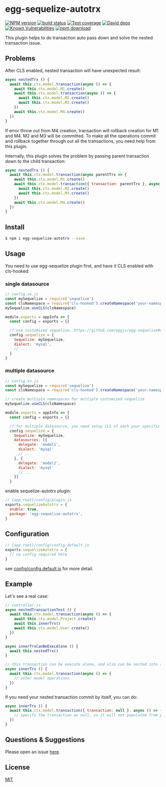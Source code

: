 # egg-sequelize-autotrx

[![NPM version][npm-image]][npm-url]
[![build status][travis-image]][travis-url]
[![Test coverage][codecov-image]][codecov-url]
[![David deps][david-image]][david-url]
[![Known Vulnerabilities][snyk-image]][snyk-url]
[![npm download][download-image]][download-url]

[npm-image]: https://img.shields.io/npm/v/egg-sequelize-autotrx.svg?style=flat-square
[npm-url]: https://npmjs.org/package/egg-sequelize-autotrx
[travis-image]: https://img.shields.io/travis/eggjs/egg-sequelize-autotrx.svg?style=flat-square
[travis-url]: https://travis-ci.org/eggjs/egg-sequelize-autotrx
[codecov-image]: https://img.shields.io/codecov/c/github/eggjs/egg-sequelize-autotrx.svg?style=flat-square
[codecov-url]: https://codecov.io/github/eggjs/egg-sequelize-autotrx?branch=master
[david-image]: https://img.shields.io/david/eggjs/egg-sequelize-autotrx.svg?style=flat-square
[david-url]: https://david-dm.org/eggjs/egg-sequelize-autotrx
[snyk-image]: https://snyk.io/test/npm/egg-sequelize-autotrx/badge.svg?style=flat-square
[snyk-url]: https://snyk.io/test/npm/egg-sequelize-autotrx
[download-image]: https://img.shields.io/npm/dm/egg-sequelize-autotrx.svg?style=flat-square
[download-url]: https://npmjs.org/package/egg-sequelize-autotrx

This plugin helps to do transaction auto pass down and solve the nested transaction issue.

## Problems

After CLS enabled, nested transaction will have unexpected result:

```js
async nestedTrx () {
  await this.ctx.model.transaction(async () => {
    await this.ctx.model.M1.create()
    await this.ctx.model.transaction(async () => {
      await this.ctx.model.M2.create()
      await this.ctx.model.M3.create()
    })
    await this.ctx.model.M4.create()
  })
}
```

If error throw out from M4 creation, transaction will rollback creation for M1 and M4. M2 and M3 will be committed. To make all the operations commit and rollback together through out all the transactions, you need help from this plugin.

Internally, this plugin solves the problem by passing parent transaction down to the child transaction:

```js
async nestedTrx () {
  await this.ctx.model.transaction(async parentTrx => {
    await this.ctx.model.M1.create()
    await this.ctx.model.transaction({ transaction: parentTrx }, async () => {
      await this.ctx.model.M2.create()
      await this.ctx.model.M3.create()
    })
    await this.ctx.model.M4.create()
  })
}
```

## Install

```bash
$ npm i egg-sequelize-autotrx --save
```

## Usage

You need to use egg-sequelize plugin first, and have it CLS enabled with cls-hooked:

### single datasource

```js
// config.xx.js
const mySequelize = require('sequelize')
const clsNamespace = require('cls-hooked').createNamespace('your-namespace')
mySequelize.useCLS(clsNamespace)

module.exports = appInfo => {
  const config = exports = {}

  // use customized sequelize. https://github.com/eggjs/egg-sequelize#customize-sequelize
  config.sequelize = {
    Sequelize: mySequelize, 
    dialect: 'mysql',
    // ...
  }
}
```

### multiple datasource

```js
// config.xx.js
const mySequelize = require('sequelize')
const clsNamespace = require('cls-hooked').createNamespace('your-namespace')

// create multiple namespaces for multiple customized sequelize
mySequelize.useCLS(clsNamespace)

module.exports = appInfo => {
  const config = exports = {}

  // for multiple datasource, you need setup CLS of each your specific sequelize with different namespaces. https://github.com/eggjs/egg-sequelize#multiple-datasources
  config.sequelize = {
    Sequelize: mySequelize,
    datasources: [{
      delegate: 'model1',
      dialect: 'mysql'
      // ...
    }, {
      delegate: 'model2',
      dialect: 'mysql'
      // ...
    }]
  }
```

enable sequelize-autotrx plugin:

```js
// {app_root}/config/plugin.js
exports.sequelizeAutotrx = {
  enable: true,
  package: 'egg-sequelize-autotrx',
}
```

## Configuration

```js
// {app_root}/config/config.default.js
exports.sequelizeAutotrx = {
  // no config required here
}
```

see [config/config.default.js](config/config.default.js) for more detail.

## Example

Let's see a real case:

```js
// controller.js
async nestedTransactionTest () {
  await this.ctx.model.transaction(async () => {
    await this.ctx.model.Project.create()
    await this.innerTrx()
    await this.ctx.model.User.create()
  })
}

async innerTrxCanBeExecAlone () {
  await this.nestedTrx()
}

// this transaction can be execute alone, and also can be nested into another transaction
async innerTrx () {
  await this.ctx.model.transaction(async () => {
    // other model operations
  })
}
```

If you need your nested transaction commit by itself, you can do:

```js
async innerTrx () {
  await this.ctx.model.transaction({ transaction: null }, async () => {
    // specify the transaction as null, so it will not populated from parent transaction from cls
  })
}
```

## Questions & Suggestions

Please open an issue [here](https://github.com/eggjs/egg/issues).

## License

[MIT](LICENSE)
